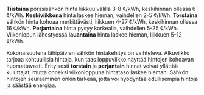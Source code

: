 **Tiistaina** pörssisähkön hinta liikkuu välillä 3-8 ¢/kWh, keskihinnan ollessa 6 ¢/kWh. **Keskiviikkona** hinta laskee hieman, vaihdellen 2-5 ¢/kWh. **Torstaina** sähkön hinta kohoaa merkittävästi, liikkuen 4-27 ¢/kWh, keskihinnan ollessa 16 ¢/kWh. **Perjantaina** hinta pysyy korkealla, vaihdellen 5-25 ¢/kWh. Viikonlopun lähestyessä **lauantaina** hinta laskee hieman, liikkuen 5-12 ¢/kWh.

Kokonaisuutena lähipäivien sähkön hintakehitys on vaihteleva. Alkuviikko tarjoaa kohtuullisia hintoja, kun taas loppuviikko näyttää hintojen kohoavan huomattavasti. Erityisesti **torstain** ja **perjantain** hinnat voivat yllättää kuluttajat, mutta onneksi viikonloppuna hintataso laskee hieman. Sähkön hintojen seuraaminen onkin tärkeää, jotta voi hyödyntää edullisempia hintoja ja säästää energiaa.